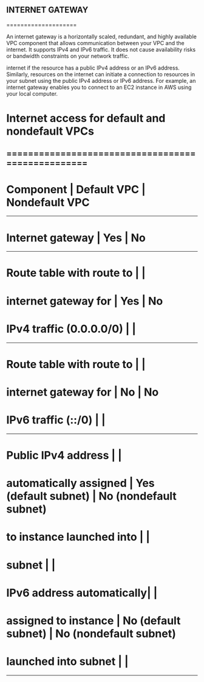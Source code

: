 ## INTERNET GATEWAY
====================

An internet gateway is a horizontally scaled, redundant, and highly available VPC component that allows communication between your VPC and the internet. It supports IPv4 and IPv6 traffic. It does not cause availability risks or bandwidth constraints on your network traffic.

internet if the resource has a public IPv4 address or an IPv6 address. Similarly, resources on the internet can initiate a connection to resources in your subnet using the public IPv4 address or IPv6 address. For example, an internet gateway enables you to connect to an EC2 instance in AWS using your local computer.

# Internet access for default and nondefault VPCs
==================================================
-----------------------------------------------------------
# Component                 |	Default VPC  |	Nondefault VPC
----------------------------------------------------------
# Internet gateway          | 	Yes          | No
-----------------------------------------------------------
# Route table with route to |                |
# internet gateway for      |   Yes          | No
# IPv4 traffic (0.0.0.0/0)  |	     	     |
-------------------------------------------------------------
# Route table with route to |                |
# internet gateway for      |   No           | No
# IPv6 traffic (::/0)       |	     	     |
-------------------------------------------------------------
# Public IPv4 address       |                      |
# automatically assigned    | Yes (default subnet) |  No (nondefault subnet)
# to instance launched into |                      |
# subnet                    |		               |
# IPv6 address automatically|                      |
# assigned to instance      |  No (default subnet) |	No (nondefault subnet)
#  launched into subnet 	|                      |
-----------------------------------------------------------------------------
 